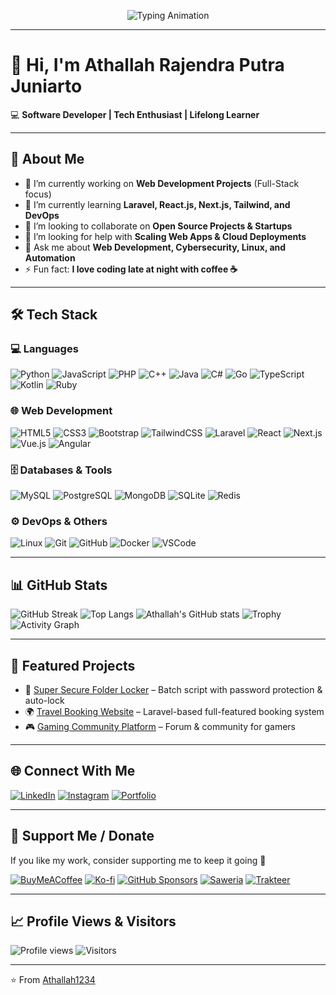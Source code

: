 <p align="center">
  <img src="https://readme-typing-svg.herokuapp.com?size=25&duration=4000&color=0ef&center=true&vCenter=true&lines=Hi+%F0%9F%91%8B,+I'm+Athallah!;Software+Developer;Full-Stack+Web+Developer;Tech+Enthusiast;Open+Source+Contributor;Lifelong+Learner" alt="Typing Animation">
</p>

---

# 👋 Hi, I'm Athallah Rajendra Putra Juniarto  

💻 **Software Developer | Tech Enthusiast | Lifelong Learner**  

---

## 🚀 About Me  
- 🔭 I’m currently working on **Web Development Projects** (Full-Stack focus)  
- 🌱 I’m currently learning **Laravel, React.js, Next.js, Tailwind, and DevOps**  
- 👯 I’m looking to collaborate on **Open Source Projects & Startups**  
- 🤔 I’m looking for help with **Scaling Web Apps & Cloud Deployments**  
- 💬 Ask me about **Web Development, Cybersecurity, Linux, and Automation**  
- ⚡ Fun fact: **I love coding late at night with coffee ☕**  

---

## 🛠️ Tech Stack  

### 💻 Languages  
![Python](https://img.shields.io/badge/Python-3776AB?style=flat&logo=python&logoColor=white)  ![JavaScript](https://img.shields.io/badge/JavaScript-F7DF1E?style=flat&logo=javascript&logoColor=black)  ![PHP](https://img.shields.io/badge/PHP-777BB4?style=flat&logo=php&logoColor=white)  ![C++](https://img.shields.io/badge/C++-00599C?style=flat&logo=cplusplus&logoColor=white)  ![Java](https://img.shields.io/badge/Java-007396?style=flat&logo=java&logoColor=white)  ![C#](https://img.shields.io/badge/C%23-239120?style=flat&logo=c-sharp&logoColor=white)  ![Go](https://img.shields.io/badge/Go-00ADD8?style=flat&logo=go&logoColor=white)  ![TypeScript](https://img.shields.io/badge/TypeScript-007ACC?style=flat&logo=typescript&logoColor=white)  ![Kotlin](https://img.shields.io/badge/Kotlin-0095D5?style=flat&logo=kotlin&logoColor=white)  ![Ruby](https://img.shields.io/badge/Ruby-CC342D?style=flat&logo=ruby&logoColor=white)    

### 🌐 Web Development  
![HTML5](https://img.shields.io/badge/HTML5-E34F26?style=flat&logo=html5&logoColor=white)  ![CSS3](https://img.shields.io/badge/CSS3-1572B6?style=flat&logo=css3&logoColor=white)  ![Bootstrap](https://img.shields.io/badge/Bootstrap-7952B3?style=flat&logo=bootstrap&logoColor=white)  ![TailwindCSS](https://img.shields.io/badge/Tailwind_CSS-38B2AC?style=flat&logo=tailwind-css&logoColor=white)  ![Laravel](https://img.shields.io/badge/Laravel-FF2D20?style=flat&logo=laravel&logoColor=white)  ![React](https://img.shields.io/badge/React-20232A?style=flat&logo=react&logoColor=61DAFB)  ![Next.js](https://img.shields.io/badge/Next.js-000000?style=flat&logo=nextdotjs&logoColor=white)  ![Vue.js](https://img.shields.io/badge/Vue.js-35495E?style=flat&logo=vuedotjs&logoColor=4FC08D)  ![Angular](https://img.shields.io/badge/Angular-DD0031?style=flat&logo=angular&logoColor=white)  

### 🗄️ Databases & Tools  
![MySQL](https://img.shields.io/badge/MySQL-005C84?style=flat&logo=mysql&logoColor=white)  ![PostgreSQL](https://img.shields.io/badge/PostgreSQL-316192?style=flat&logo=postgresql&logoColor=white)  ![MongoDB](https://img.shields.io/badge/MongoDB-4EA94B?style=flat&logo=mongodb&logoColor=white)  ![SQLite](https://img.shields.io/badge/SQLite-07405E?style=flat&logo=sqlite&logoColor=white)  ![Redis](https://img.shields.io/badge/Redis-DC382D?style=flat&logo=redis&logoColor=white)  

### ⚙️ DevOps & Others  
![Linux](https://img.shields.io/badge/Linux-FCC624?style=flat&logo=linux&logoColor=black)  ![Git](https://img.shields.io/badge/Git-F05032?style=flat&logo=git&logoColor=white)  ![GitHub](https://img.shields.io/badge/GitHub-181717?style=flat&logo=github&logoColor=white)  ![Docker](https://img.shields.io/badge/Docker-2496ED?style=flat&logo=docker&logoColor=white)  ![VSCode](https://img.shields.io/badge/VSCode-0078d7?style=flat&logo=visual-studio-code&logoColor=white)  

---

## 📊 GitHub Stats  

![GitHub Streak](https://github-readme-streak-stats.herokuapp.com/?user=Athallah1234&theme=tokyonight&hide_border=false)  ![Top Langs](https://github-readme-stats.vercel.app/api/top-langs/?username=Athallah1234&layout=compact&theme=tokyonight)  ![Athallah's GitHub stats](https://github-readme-stats.vercel.app/api?username=Athallah1234&show_icons=true&theme=tokyonight)  ![Trophy](https://github-profile-trophy.vercel.app/?username=Athallah1234&theme=tokyonight&no-frame=true&margin-w=5)  ![Activity Graph](https://github-readme-activity-graph.vercel.app/graph?username=Athallah1234&theme=tokyo-night)  

---

## 📂 Featured Projects  
- 🔐 [Super Secure Folder Locker](https://github.com/Athallah1234/folder-locker) – Batch script with password protection & auto-lock  
- 🌍 [Travel Booking Website](https://github.com/Athallah1234/travel-booking) – Laravel-based full-featured booking system  
- 🎮 [Gaming Community Platform](https://github.com/Athallah1234/gaming-community) – Forum & community for gamers  

---

## 🌐 Connect With Me  
[![LinkedIn](https://img.shields.io/badge/LinkedIn-0A66C2?style=flat&logo=linkedin&logoColor=white)](https://www.linkedin.com/in/athallah-rajendra-putra-juniarto-9789ba30a)  [![Instagram](https://img.shields.io/badge/Instagram-E4405F?style=flat&logo=instagram&logoColor=white)](https://instagram.com/arpj1234)  [![Portfolio](https://img.shields.io/badge/Portfolio-000000?style=flat&logo=react&logoColor=white)](https://yourportfolio.com)  

---

## 💖 Support Me / Donate  

If you like my work, consider supporting me to keep it going 🚀  

[![BuyMeACoffee](https://img.shields.io/badge/Buy%20Me%20a%20Coffee-FFDD00?style=for-the-badge&logo=buy-me-a-coffee&logoColor=black)](https://www.buymeacoffee.com/USERNAME)  [![Ko-fi](https://img.shields.io/badge/Ko--fi-FF5E5B?style=for-the-badge&logo=ko-fi&logoColor=white)](https://ko-fi.com/athallahra123)  [![GitHub Sponsors](https://img.shields.io/badge/Sponsor%20on%20GitHub-EA4AAA?style=for-the-badge&logo=githubsponsors&logoColor=white)](https://github.com/sponsors/USERNAME)  [![Saweria](https://img.shields.io/badge/Saweria-FF8200?style=for-the-badge&logo=github&logoColor=white)](https://saweria.co/USERNAME)  [![Trakteer](https://img.shields.io/badge/Trakteer.id-FF2D20?style=for-the-badge&logo=buymeacoffee&logoColor=white)](https://trakteer.id/USERNAME)  

---

## 📈 Profile Views & Visitors  

![Profile views](https://komarev.com/ghpvc/?username=Athallah1234&label=Profile%20views&color=0e75b6&style=flat)  ![Visitors](https://visitor-badge.laobi.icu/badge?page_id=Athallah1234.Athallah1234)  

---

⭐️ From [Athallah1234](https://github.com/Athallah1234)
